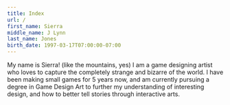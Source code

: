 ```yaml
---
title: Index
url: /
first_name: Sierra
middle_name: J Lynn
last_name: Jones
birth_date: 1997-03-17T07:00:00-07:00
---
```

My name is Sierra! (like the mountains, yes) I am a game designing artist who loves to capture the completely strange and bizarre of the world. I have been making small games for 5 years now, and am currently pursuing a degree in Game Design Art to further my understanding of interesting design, and how to better tell stories through interactive arts.

